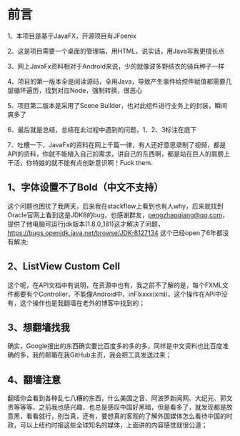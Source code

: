 # 前言
1、本项目是基于JavaFX，开源项目有JFoenix

2、这是项目需要一个桌面的管理端，用HTML，说实话，用Java写我更擅长点

3、网上JavaFx资料相对于Android来说，少的就像波多野结衣的骑兵种子一样

4、项目的第一版本全是阅读源码，全用Java，导致产生事件给控件赋值都需要几层循环遍历，找到对应Node，强制转换，很恶心

5、项目第二版本是采用了Scene Builder，也对此组件进行业务上的封装，瞬间爽多了

6、最后就是总结，总结在此过程中遇到的问题，1、2、3标注在底下

7、吐槽一下，JavaFx的资料在网上千篇一律，有人还好意思录制了视频，都是API的资料，你就不能植入自己的需求，讲自己的东西啊，都是站在巨人的肩膀上干活，你特娘的就不能有点创新意识啊！Fuck them.

## 1、字体设置不了Bold（中文不支持）
这个问题也困扰了我两天，后来我在stackflow上看到也有人why，后来就找到Oracle官网上看到这是JDK8的bug，也感谢群友，pengzhaoqiang@qq.com，提供了他电脑可运行jdk版本(1.8.0_181)这才解决了问题，https://bugs.openjdk.java.net/browse/JDK-8127134 这个已经open了6年都没有解决;

## 2、ListView Custom Cell
这个呢，在API文档中有说明，在资源中也有，我之前不了解的是，每个FXML文件都要有个Controller，不能像Android中，inFlxxxx(xml)，这个操作在API中没有，这个操作也是我翻墙在老外的博客中找到的；

## 3、想翻墙找我
确实，Google搜出的东西确实要比百度多的多的多，同样是中文资料也比百度准确的多，我的邮箱在我GitHub主页，我会把工具发送过来；

## 4、翻墙注意
翻墙你会看到各种乱七八糟的东西，什么美国之音、阿波罗新闻网、大纪元、郭文贵等等等，之前我也感兴趣，也总是感叹中国好黑暗，但是看多了，就发现都是故意黑，看看就行，别当真，还有，要想真的客观的了解外国媒体怎么看待中国的时政，可以上纽约时报这些全球知名的媒体，上面讲的内容感觉就很公道；

